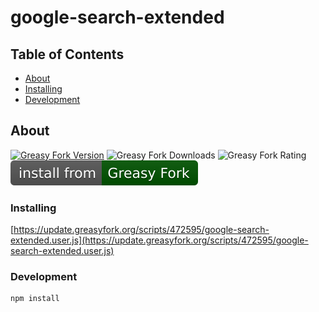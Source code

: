 # google-search-extended

## Table of Contents

- [About](#about)
- [Installing](#installing)
- [Development](#development)

## About <a name = "about"></a>

[![Greasy Fork Version](https://img.shields.io/greasyfork/v/472595)](https://update.greasyfork.org/scripts/472595/google-search-extended.user.js)
![Greasy Fork Downloads](https://img.shields.io/greasyfork/dt/472595)
![Greasy Fork Rating](https://img.shields.io/greasyfork/rating-count/472595)
<a href="https://update.greasyfork.org/scripts/472595/google-search-extended.user.js"><img src="/assets/install-badge.svg" alt="Install"/></a>


### Installing

[https://update.greasyfork.org/scripts/472595/google-search-extended.user.js](https://update.greasyfork.org/scripts/472595/google-search-extended.user.js)

### Development

```shell
npm install
```
